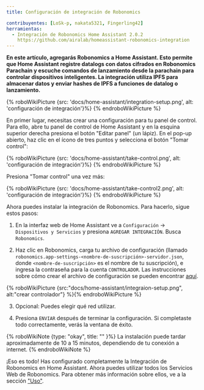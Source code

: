 ```yaml
---
title: Configuración de integración de Robonomics

contribuyentes: [LoSk-p, nakata5321, Fingerling42]
herramientas:
  - Integración de Robonomics Home Assistant 2.0.2
    https://github.com/airalab/homeassistant-robonomics-integration
---
```


**En este artículo, agregarás Robonomics a Home Assistant. Esto permite que Home Assistant registre datalogs con datos cifrados en Robonomics Parachain y escuche comandos de lanzamiento desde la parachain para controlar dispositivos inteligentes. La integración utiliza IPFS para almacenar datos y enviar hashes de IPFS a funciones de datalog o lanzamiento.**

{% roboWikiPicture {src: 'docs/home-assistant/integration-setup.png', alt: 'configuración de integración'}%} {% endroboWikiPicture %}

En primer lugar, necesitas crear una configuración para tu panel de control. Para ello, abre tu panel de control de Home Assistant y en la esquina superior derecha presiona el botón "Editar panel" (un lápiz).
En el pop-up abierto, haz clic en el ícono de tres puntos y selecciona el botón "Tomar control":

{% roboWikiPicture {src: 'docs/home-assistant/take-control.png', alt: 'configuración de integración'}%} {% endroboWikiPicture %}

Presiona "Tomar control" una vez más:

{% roboWikiPicture {src: 'docs/home-assistant/take-control2.png', alt: 'configuración de integración'}%} {% endroboWikiPicture %}

Ahora puedes instalar la integración de Robonomics. Para hacerlo, sigue estos pasos:
 

1. En la interfaz web de Home Assistant ve a `Configuración` -> `Dispositivos y Servicios` y presiona `AGREGAR INTEGRACIÓN`. Busca `Robonomics`.

2. Haz clic en Robonomics, carga tu archivo de configuración (llamado `robonomics.app-settings-<nombre-de-suscripción>-servidor.json`, donde `<nombre-de-suscripción>` es el nombre de tu suscripción), e ingresa la contraseña para la cuenta `CONTROLADOR`. Las instrucciones sobre cómo crear el archivo de configuración se pueden encontrar [aquí](/docs/sub-activate/?topic=smart-home#setup-your-subscription).

{% roboWikiPicture {src:"docs/home-assistant/integraion-setup.png", alt:"crear controlador"} %}{% endroboWikiPicture %}

3. Opcional: Puedes elegir qué red utilizar.

4. Presiona `ENVIAR` después de terminar la configuración. Si completaste todo correctamente, verás la ventana de éxito. 

{% roboWikiNote {type: "okay", title: "" }%} La instalación puede tardar aproximadamente de 10 a 15 minutos, dependiendo de tu conexión a internet. {% endroboWikiNote %}

¡Eso es todo! Has configurado completamente la Integración de Robonomics en Home Assistant. Ahora puedes utilizar todos los Servicios Web de Robonomics. Para obtener más información sobre ellos, ve a la sección ["Uso"](/docs/add-user).